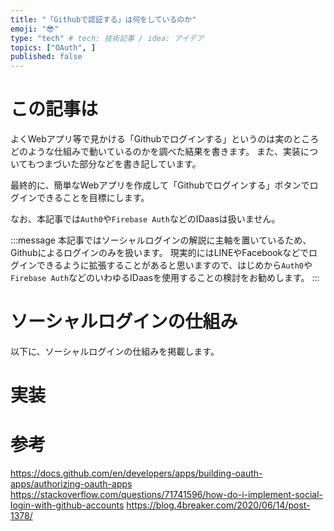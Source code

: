 ```yaml
---
title: "「Githubで認証する」は何をしているのか"
emoji: "😎"
type: "tech" # tech: 技術記事 / idea: アイデア
topics: ["OAuth", ]
published: false
---
```


# この記事は
よくWebアプリ等で見かける「Githubでログインする」というのは実のところどのような仕組みで動いているのかを調べた結果を書きます。
また、実装についてもつまづいた部分などを書き記しています。

最終的に、簡単なWebアプリを作成して「Githubでログインする」ボタンでログインできることを目標にします。

なお、本記事では`Auth0`や`Firebase Auth`などのIDaasは扱いません。


:::message
本記事ではソーシャルログインの解説に主軸を置いているため、Githubによるログインのみを扱います。
現実的にはLINEやFacebookなどでログインできるように拡張することがあると思いますので、はじめから`Auth0`や`Firebase Auth`などのいわゆるIDaasを使用することの検討をお勧めします。
:::

# ソーシャルログインの仕組み
以下に、ソーシャルログインの仕組みを掲載します。


# 実装

# 参考
https://docs.github.com/en/developers/apps/building-oauth-apps/authorizing-oauth-apps
https://stackoverflow.com/questions/71741596/how-do-i-implement-social-login-with-github-accounts
https://blog.4breaker.com/2020/06/14/post-1378/